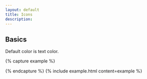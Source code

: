 ```yaml
---
layout: default
title: Icons
description:
---
```



## Basics

Default color is text color.

{% capture example %}
<div class="icon-facebook"></div>
{% endcapture %}
{% include example.html content=example %}


<div class="icon-facebook" style="display: inline-block; margin: 0 15px 15px 0;"></div>
<div class="icon-instagram" style="display: inline-block; margin: 0 15px 15px 0;"></div>
<div class="icon-linkedin" style="display: inline-block; margin: 0 15px 15px 0;"></div>
<div class="icon-github" style="display: inline-block; margin: 0 15px 15px 0;"></div>
<div class="icon-youtube" style="display: inline-block; margin: 0 15px 15px 0;"></div>
